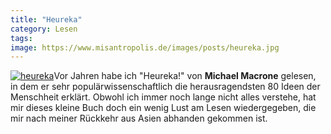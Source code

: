 ```yaml
---
title: "Heureka"
category: Lesen
tags: 
image: https://www.misantropolis.de/images/posts/heureka.jpg
---
```


[![](http://www.misantropolis.de/wp-content/uploads/2008/04/heureka.jpg "heureka")](http://www.misantropolis.de/wp-content/uploads/2008/04/heureka.jpg)Vor Jahren habe ich "Heureka!" von **Michael Macrone** gelesen, in dem er sehr populärwissenschaftlich die herausragendsten 80 Ideen der Menschheit erklärt. Obwohl ich immer noch lange nicht alles verstehe, hat mir dieses kleine Buch doch ein wenig Lust am Lesen wiedergegeben, die mir nach meiner Rückkehr aus Asien abhanden gekommen ist.